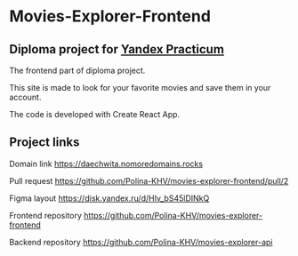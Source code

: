 # **Movies-Explorer-Frontend**
## Diploma project for [Yandex Practicum](https://practicum.yandex.ru/)

The frontend part of diploma project. 

This site is made to look for your favorite movies and save them in your account.

The code is developed with Create React App.  

## Project links

Domain link https://daechwita.nomoredomains.rocks

Pull request https://github.com/Polina-KHV/movies-explorer-frontend/pull/2

Figma layout https://disk.yandex.ru/d/HIv_bS45lDINkQ

Frontend repository https://github.com/Polina-KHV/movies-explorer-frontend

Backend repository https://github.com/Polina-KHV/movies-explorer-api
